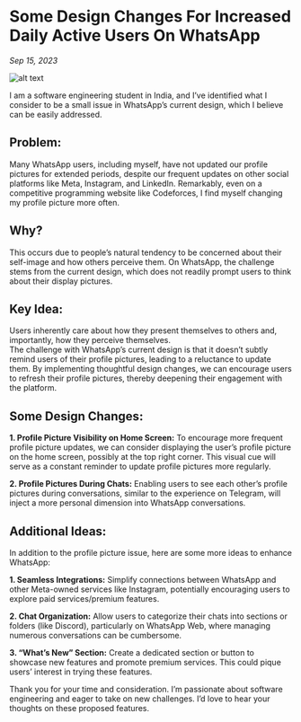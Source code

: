 # Some Design Changes For Increased Daily Active Users On WhatsApp

_Sep 15, 2023_

![alt text](https://static.whatsapp.net/rsrc.php/v3/yR/r/y8-PTBaP90a.png)

I am a software engineering student in India, and I’ve identified what I consider to be a small issue in WhatsApp’s current design, which I believe can be easily addressed.  

## Problem:
Many WhatsApp users, including myself, have not updated our profile pictures for extended periods, despite our frequent updates on other social platforms like Meta, Instagram, and LinkedIn. Remarkably, even on a competitive programming website like Codeforces, I find myself changing my profile picture more often.

## Why?

This occurs due to people’s natural tendency to be concerned about their self-image and how others perceive them. On WhatsApp, the challenge stems from the current design, which does not readily prompt users to think about their display pictures.
## Key Idea:

Users inherently care about how they present themselves to others and, importantly, how they perceive themselves.  
The challenge with WhatsApp’s current design is that it doesn’t subtly remind users of their profile pictures, leading to a reluctance to update them. By implementing thoughtful design changes, we can encourage users to refresh their profile pictures, thereby deepening their engagement with the platform.

## Some Design Changes:
**1. Profile Picture Visibility on Home Screen:** To encourage more frequent profile picture updates, we can consider displaying the user’s profile picture on the home screen, possibly at the top right corner. This visual cue will serve as a constant reminder to update profile pictures more regularly.    

**2. Profile Pictures During Chats:** Enabling users to see each other’s profile pictures during conversations, similar to the experience on Telegram, will inject a more personal dimension into WhatsApp conversations.  

## Additional Ideas:
In addition to the profile picture issue, here are some more ideas to enhance WhatsApp:

**1. Seamless Integrations:** Simplify connections between WhatsApp and other Meta-owned services like Instagram, potentially encouraging users to explore paid services/premium features.  

**2. Chat Organization:** Allow users to categorize their chats into sections or folders (like Discord), particularly on WhatsApp Web, where managing numerous conversations can be cumbersome.  

**3. “What’s New” Section:** Create a dedicated section or button to showcase new features and promote premium services. This could pique users’ interest in trying these features.



Thank you for your time and consideration. I’m passionate about software engineering and eager to take on new challenges. I’d love to hear your thoughts on these proposed features.
